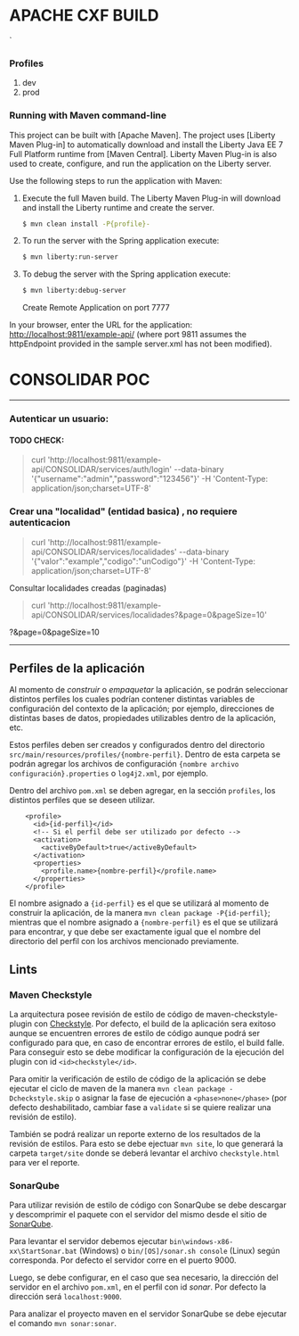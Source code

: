 APACHE CXF BUILD 
==============

`

### Profiles

1. dev
2. prod

### Running with Maven command-line

This project can be built with [Apache Maven]. The project uses [Liberty Maven Plug-in] to automatically download and install the Liberty Java EE 7 Full Platform runtime from [Maven Central]. Liberty Maven Plug-in is also used to create, configure, and run the application on the Liberty server. 

Use the following steps to run the application with Maven:

1. Execute the full Maven build. The Liberty Maven Plug-in will download and install the Liberty runtime and create the server.
    ```bash
    $ mvn clean install -P{profile}-
    ```

2. To run the server with the Spring application execute:
    ```bash
    $ mvn liberty:run-server
    ```
    
3. To debug the server with the Spring application execute:
    ```bash
    $ mvn liberty:debug-server
    ```
   Create Remote Application on port 7777



In your browser, enter the URL for the application: [http://localhost:9811/example-api/](http://localhost:9811/example-api/) (where port 9811 assumes the httpEndpoint provided in the sample server.xml has not been modified).


# CONSOLIDAR POC


---------------------------------

### Autenticar un usuario:

#### TODO CHECK:
> curl 'http://localhost:9811/example-api/CONSOLIDAR/services/auth/login' --data-binary '{"username":"admin","password":"123456"}'  -H 'Content-Type: application/json;charset=UTF-8'

### Crear una "localidad" (entidad basica) , no requiere autenticacion

> curl 'http://localhost:9811/example-api/CONSOLIDAR/services/localidades' --data-binary '{"valor":"example","codigo":"unCodigo"}'  -H 'Content-Type: application/json;charset=UTF-8' 

Consultar localidades creadas (paginadas)

> curl 'http://localhost:9811/example-api/CONSOLIDAR/services/localidades?&page=0&pageSize=10'


?&page=0&pageSize=10

---------------------------------

## Perfiles de la aplicación

Al momento de *construir* o *empaquetar* la aplicación, se podrán seleccionar distintos perfiles los cuales podrían contener distintas variables de configuración del contexto de la aplicación; por ejemplo, direcciones de distintas bases de datos, propiedades utilizables dentro de la aplicación, etc.

Estos perfiles deben ser creados y configurados dentro del directorio `src/main/resources/profiles/{nombre-perfil}`.
Dentro de esta carpeta se podrán agregar los archivos de configuración `{nombre archivo configuración}.properties` o `log4j2.xml`, por ejemplo.

Dentro del archivo `pom.xml` se deben agregar, en la sección `profiles`, los distintos perfiles que se deseen utilizar. 

~~~
	<profile>
	  <id>{id-perfil}</id>
	  <!-- Si el perfil debe ser utilizado por defecto -->
	  <activation>
	    <activeByDefault>true</activeByDefault>
	  </activation>
	  <properties>
	    <profile.name>{nombre-perfil}</profile.name>
	  </properties>
	</profile>
~~~

El nombre asignado a `{id-perfil}` es el que se utilizará al momento de construir la aplicación, de la manera `mvn clean package -P{id-perfil}`; mientras que el nombre asignado a `{nombre-perfil}` es el que se utilizará para encontrar, y que debe ser exactamente igual que el nombre del directorio del perfil con los archivos mencionado previamente. 




## Lints

### Maven Checkstyle

La arquitectura posee revisión de estilo de código de maven-checkstyle-plugin con [Checkstyle](http://checkstyle.sourceforge.net/). Por defecto, el build de la aplicación sera exitoso aunque se encuentren errores de estilo de código aunque podrá ser configurado para que, en caso de encontrar errores de estilo, el build falle. Para conseguir esto se debe modificar la configuración de la ejecución del plugin con id `<id>checkstyle</id>`.

Para omitir la verificación de estilo de código de la aplicación se debe ejecutar el ciclo de maven de la manera `mvn clean package -Dcheckstyle.skip` o asignar la fase de ejecución a `<phase>none</phase>` (por defecto deshabilitado, cambiar fase a `validate` si se quiere realizar una revisión de estilo).

También se podrá realizar un reporte externo de los resultados de la revisión de estilos. Para esto se debe ejectuar `mvn site`, lo que generará la carpeta `target/site` donde se deberá levantar el archivo `checkstyle.html` para ver el reporte.

### SonarQube

Para utilizar revisión de estilo de código con SonarQube se debe descargar y descomprimir el paquete con el servidor del mismo desde el sitio de [SonarQube](https://www.sonarqube.org/downloads/).

Para levantar el servidor debemos ejecutar `bin\windows-x86-xx\StartSonar.bat` (Windows) o `bin/[OS]/sonar.sh console` (Linux) según corresponda. Por defecto el servidor corre en el puerto 9000.

Luego, se debe configurar, en el caso que sea necesario, la dirección del servidor en el archivo `pom.xml`, en el perfil con id *sonar*. Por defecto la dirección será `localhost:9000`.

Para analizar el proyecto maven en el servidor SonarQube se debe ejecutar el comando `mvn sonar:sonar`.
